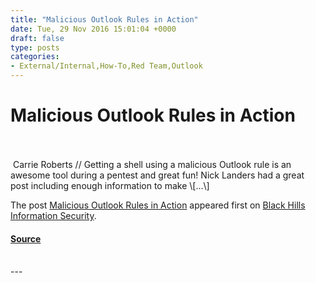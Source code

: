 ```yaml
---
title: "Malicious Outlook Rules in Action"
date: Tue, 29 Nov 2016 15:01:04 +0000
draft: false
type: posts
categories: 
- External/Internal,How-To,Red Team,Outlook
---
```

# Malicious Outlook Rules in Action

<br/>

<br/>
 Carrie Roberts // Getting a shell using a malicious Outlook rule is an awesome tool during a pentest and great fun! Nick Landers had a great post including enough information to make \[…\]

The post [Malicious Outlook Rules in Action](https://www.blackhillsinfosec.com/malicious-outlook-rules-action/) appeared first on [Black Hills Information Security](https://www.blackhillsinfosec.com).

#### [Source](https://www.blackhillsinfosec.com/malicious-outlook-rules-action/)

<br/>
---
